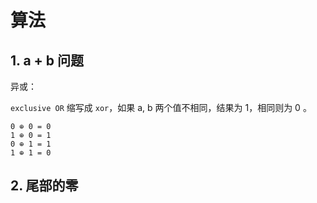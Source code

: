 # 算法



## 1. a + b 问题

异或：

`exclusive OR` 缩写成 `xor`，如果 a, b 两个值不相同，结果为 1，相同则为 0 。

```
0 ⊕ 0 = 0
1 ⊕ 0 = 1
0 ⊕ 1 = 1
1 ⊕ 1 = 0
```



## 2. 尾部的零

